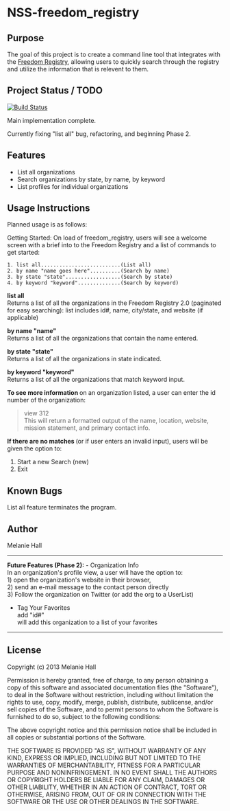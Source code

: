 NSS-freedom_registry
=====================


Purpose
-------

The goal of this project is to create a command line tool that integrates with the <a href="http://www.freedomregistry.org/" target="_blank">Freedom Registry</a>, allowing users to quickly search through the registry and utilize the information that is relevent to them.

Project Status / TODO
---------------------
[![Build Status](https://travis-ci.org/melaniehall/freedom_registry.png)](https://travis-ci.org/melaniehall/freedom_registry)

Main implementation complete.

Currently fixing "list all" bug, refactoring, and beginning Phase 2. 

Features
--------
- List all organizations
- Search organizations by state, by name, by keyword
- List profiles for individual organizations

Usage Instructions
------------------
Planned usage is as follows:

Getting Started:
  On load of freedom_registry, users will see a welcome screen with a brief into to the Freedom Registry and a list of commands to get started:

    1. list all..........................(List all)
    2. by name "name goes here"..........(Search by name)
    3. by state "state"..................(Search by state)
    4. by keyword "keyword"..............(Search by keyword)

  <strong>list all </strong><br/>
  Returns a list of all the organizations in the Freedom Registry 2.0 (paginated for easy searching): list includes id#, name, city/state, and website (if applicable)

  <strong> by name "name" </strong><br/>
  Returns a list of all the organizations that contain the name entered.

  <strong>by state "state"</strong><br/>
  Returns a list of all the organizations in state indicated.<br/>

  <strong> by keyword "keyword"</strong><br/>
  Returns a list of all the organizations that match keyword input.

  <strong>To see more information </strong>on an organization listed, a user can enter the id number of the organization:
  > view 312 <br/>
  This will return a formatted output of the name, location, website, mission statement, and primary contact info.

  <strong>If there are no matches </strong> (or if user enters an invalid input), users will be given the option to:
  1. Start a new Search (new)
  2. Exit


Known Bugs
----------

List all feature terminates the program. 

Author
------

Melanie Hall

<hr/>
<strong>Future Features (Phase 2):</strong>
- Organization Info <br/>
In an organization's profile view, a user will have the option to:<br/>
      1) open the organization's website in their browser, <br/>
      2) send an e-mail message to the contact person directly <br/>
      3) Follow the organization on Twitter (or add the org to a UserList)

- Tag Your Favorites <br/>
add "id#" <br/>
will add this organization to a list of your favorites <br/>

<hr/>

License
-------
Copyright (c) 2013 Melanie Hall

Permission is hereby granted, free of charge, to any person obtaining a copy
of this software and associated documentation files (the "Software"), to deal
in the Software without restriction, including without limitation the rights
to use, copy, modify, merge, publish, distribute, sublicense, and/or sell
copies of the Software, and to permit persons to whom the Software is
furnished to do so, subject to the following conditions:

The above copyright notice and this permission notice shall be included in
all copies or substantial portions of the Software.

THE SOFTWARE IS PROVIDED "AS IS", WITHOUT WARRANTY OF ANY KIND, EXPRESS OR
IMPLIED, INCLUDING BUT NOT LIMITED TO THE WARRANTIES OF MERCHANTABILITY,
FITNESS FOR A PARTICULAR PURPOSE AND NONINFRINGEMENT. IN NO EVENT SHALL THE
AUTHORS OR COPYRIGHT HOLDERS BE LIABLE FOR ANY CLAIM, DAMAGES OR OTHER
LIABILITY, WHETHER IN AN ACTION OF CONTRACT, TORT OR OTHERWISE, ARISING FROM,
OUT OF OR IN CONNECTION WITH THE SOFTWARE OR THE USE OR OTHER DEALINGS IN
THE SOFTWARE.
